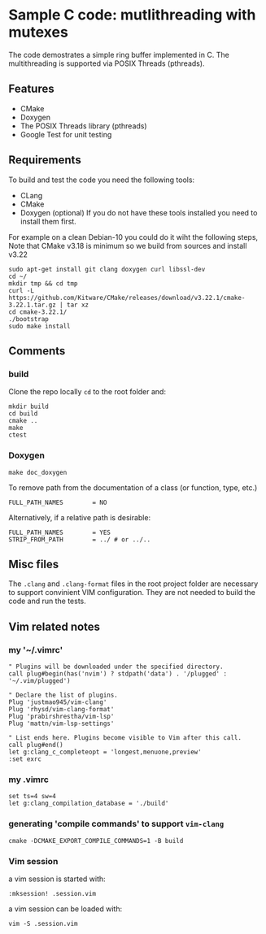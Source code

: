 # Sample C code: mutlithreading with mutexes

The code demostrates a simple ring buffer implemented in C. The multithreading is supported via POSIX Threads (pthreads).

## Features
 - CMake
 - Doxygen
 - The POSIX Threads library (pthreads)
 - Google Test for unit testing

## Requirements
To build and test the code you need the following tools:
 - CLang
 - CMake 
 - Doxygen (optional)
If you do not have these tools installed you need to install them first.

For example on a clean Debian-10 you could do it wiht the following steps,
Note that CMake v3.18 is minimum so we build from sources and install v3.22

```
sudo apt-get install git clang doxygen curl libssl-dev 
cd ~/
mkdir tmp && cd tmp
curl -L https://github.com/Kitware/CMake/releases/download/v3.22.1/cmake-3.22.1.tar.gz | tar xz
cd cmake-3.22.1/
./bootstrap
sudo make install
```

## Comments

### build
Clone the repo locally `cd` to the root folder and:
```
mkdir build
cd build
cmake ..
make
ctest
```

### Doxygen
```
make doc_doxygen
```
To remove path from the documentation of a class (or function, type, etc.) 
```
FULL_PATH_NAMES        = NO
```
Alternatively, if a relative path is desirable:
```
FULL_PATH_NAMES        = YES
STRIP_FROM_PATH        = ../ # or ../..
```
## Misc files

The `.clang` and `.clang-format` files in the root project folder are necessary to support convinient VIM configuration. They are not needed to build the code and run the tests.

## Vim related notes
### my '~/.vimrc'
```
" Plugins will be downloaded under the specified directory.
call plug#begin(has('nvim') ? stdpath('data') . '/plugged' : '~/.vim/plugged')

" Declare the list of plugins.
Plug 'justmao945/vim-clang'
Plug 'rhysd/vim-clang-format'
Plug 'prabirshrestha/vim-lsp'
Plug 'mattn/vim-lsp-settings'

" List ends here. Plugins become visible to Vim after this call.
call plug#end()
let g:clang_c_completeopt = 'longest,menuone,preview'
:set exrc
```
### my .vimrc
```
set ts=4 sw=4
let g:clang_compilation_database = './build'
```
### generating 'compile commands' to support `vim-clang`
```
cmake -DCMAKE_EXPORT_COMPILE_COMMANDS=1 -B build
```

### Vim session
a vim session is started with:
```
:mksession! .session.vim
```
a vim session can be loaded with:
```
vim -S .session.vim
```
